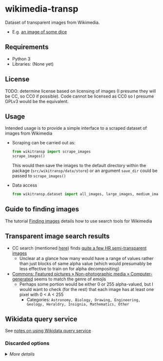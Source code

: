 # wikimedia-transp

Dataset of transparent images from Wikimedia.

- E.g. [an image of some dice](https://www.wikidata.org/wiki/Q178051#/media/File:PNG_transparency_demonstration_1.png)

## Requirements

- Python 3
- Libraries: (None yet)

## License

TODO: determine license based on licensing of images (I presume they will be CC, so CC0 if
possible). Code cannot be licensed as CC0 so I presume GPLv3 would be the equivalent.

## Usage

Intended usage is to provide a simple interface to a scraped dataset of images from Wikimedia

- Scraping can be carried out as:
  
  ```py
  from wikitransp import scrape_images
  scrape_images()
  ```
  
  This would then save the images to the default directory within the package
  (`src/wikitransp/data/store`) or an argument `save_dir` could be passed to `scrape_images()`

- Data access
  
  ```py
  from wikitransp.dataset import all_images, large_images, medium_images, small_images
  ```

## Guide to finding images

The tutorial [Finding images](https://en.wikipedia.org/wiki/Wikipedia:Finding_images_tutorial)
details how to use search tools for Wikimedia

## Transparent image search results

- CC search (mentioned [here](https://commons.wikimedia.org/wiki/Commons:Simple_media_reuse_guide)) finds
  [quite a few HR semi-transparent images](https://search.creativecommons.org/search?q=transparent&extension=png&size=large)
  - Unclear at a glance how many would have a range of values rather than just blocks of same alpha
    value (which would presumably be less effective to train on for alpha decompositing)
- [Commons: Featured pictures » Non-photographic media » Computer-generated](https://commons.wikimedia.org/wiki/Commons:Featured_pictures/Non-photographic_media/Computer-generated)
  seems to match the genre of emojis
  - Perhaps some portion would be either 0 or 255 alpha-valued, but I would want to check (for the rest)
    that each image has at least one pixel with 0 < A < 255
    - Categories: `Astronomy, Biology, Drawing, Engineering, Geology, Heraldry, Insignia, Mathematics, Other`

## Wikidata query service

See [notes on using Wikidata query service](https://github.com/lmmx/devnotes/wiki/Using-Wikidata-Query-Service)

### Discarded options

<details><summary><em>More details</em></summary>
  
<p>

Another possibility is to use the category [Transparent background](https://commons.wikimedia.org/wiki/Category:Transparent_background)
- You can filter these for [Featured pictures](https://commons.wikimedia.org/wiki/Category:Transparent_background#)
  but this doesn't give many (only 22 and they don't look very semitransparent, just "sticker-like",
  i.e. completely opaque or completely transparent)

</p>
</details>
